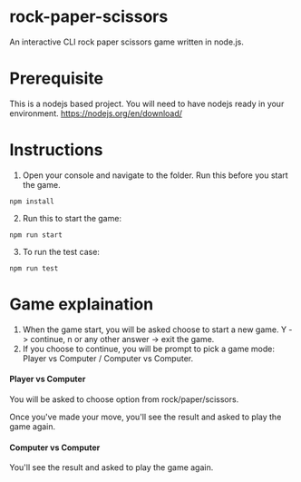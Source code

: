 # rock-paper-scissors

An interactive CLI rock paper scissors game written in node.js.

# Prerequisite

This is a nodejs based project. You will need to have nodejs ready in your environment.
https://nodejs.org/en/download/

# Instructions

1. Open your console and navigate to the folder. Run this before you start the game.

```
npm install
```

2. Run this to start the game:

```
npm run start
```

3. To run the test case:

```
npm run test
```

# Game explaination

1. When the game start, you will be asked choose to start a new game. Y -> continue, n or any other answer -> exit the game.
2. If you choose to continue, you will be prompt to pick a game mode: Player vs Computer / Computer vs Computer.

#### Player vs Computer

You will be asked to choose option from rock/paper/scissors.

Once you've made your move, you'll see the result and asked to play the game again.

#### Computer vs Computer

You'll see the result and asked to play the game again.
